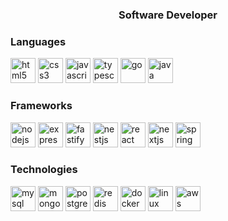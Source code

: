 <h3 align="center">Software Developer</h3>

<h3 align="left">Languages</h3>
<p align="left">
    <a href="https://www.w3.org/html/" target="_blank" rel="noreferrer"> <img src="https://raw.githubusercontent.com/marwin1991/profile-technology-icons/refs/heads/main/icons/html.png" alt="html5" width="40" height="40"/></a>
    <a href="https://www.w3schools.com/css/" target="_blank" rel="noreferrer"> <img src="https://raw.githubusercontent.com/marwin1991/profile-technology-icons/refs/heads/main/icons/css.png" alt="css3" width="40" height="40"/></a>
    <a href="https://developer.mozilla.org/en-US/docs/Web/JavaScript" target="_blank" rel="noreferrer"> <img src="https://raw.githubusercontent.com/marwin1991/profile-technology-icons/refs/heads/main/icons/javascript.png" alt="javascript" width="40" height="40"/></a>
    <a href="https://www.typescriptlang.org/" target="_blank" rel="noreferrer"> <img src="https://raw.githubusercontent.com/marwin1991/profile-technology-icons/refs/heads/main/icons/typescript.png" alt="typescript" width="40" height="40"/></a>
    <a href="https://golang.org" target="_blank" rel="noreferrer"> <img src="https://raw.githubusercontent.com/marwin1991/profile-technology-icons/refs/heads/main/icons/go.png" alt="go" width="40" height="40"/></a>
    <a href="https://www.java.com" target="_blank" rel="noreferrer"> <img src="https://raw.githubusercontent.com/marwin1991/profile-technology-icons/refs/heads/main/icons/java.png" alt="java" width="40" height="40"/></a>
</p>

<h3 align="left">Frameworks</h3>
<p align="left">
    <a href="https://nodejs.org" target="_blank" rel="noreferrer"> <img src="https://raw.githubusercontent.com/marwin1991/profile-technology-icons/refs/heads/main/icons/node_js.png" alt="nodejs" width="40" height="40"/></a>
    <a href="https://expressjs.com/" target="_blank" rel="noreferrer"> <img src="https://raw.githubusercontent.com/marwin1991/profile-technology-icons/refs/heads/main/icons/express.png" alt="expressjs" width="40" height="40"/></a>
    <a href="https://fastify.dev/" target="_blank" rel="noreferrer"> <img src="https://raw.githubusercontent.com/marwin1991/profile-technology-icons/refs/heads/main/icons/fastify.png" alt="fastify" width="40" height="40"/></a>
    <a href="https://nestjs.com/" target="_blank" rel="noreferrer"> <img src="https://raw.githubusercontent.com/marwin1991/profile-technology-icons/refs/heads/main/icons/nest_js.png" alt="nestjs" width="40" height="40"/></a>
    <a href="https://reactjs.org/" target="_blank" rel="noreferrer"> <img src="https://raw.githubusercontent.com/marwin1991/profile-technology-icons/refs/heads/main/icons/react.png" alt="react" width="40" height="40"/></a>
    <a href="https://nextjs.org/" target="_blank" rel="noreferrer"> <img src="https://raw.githubusercontent.com/marwin1991/profile-technology-icons/refs/heads/main/icons/next_js.png" alt="nextjs" width="40" height="40"/></a>
    <a href="https://spring.io/" target="_blank" rel="noreferrer"> <img src="https://raw.githubusercontent.com/marwin1991/profile-technology-icons/refs/heads/main/icons/spring.png" alt="spring" width="40" height="40"/></a>
</p>

<h3 align="left">Technologies</h3>
<p align="left">
    <a href="https://www.mysql.com/" target="_blank" rel="noreferrer"> <img src="https://raw.githubusercontent.com/marwin1991/profile-technology-icons/refs/heads/main/icons/mysql.png" alt="mysql" width="40" height="40"/></a>
    <a href="https://www.mongodb.com/" target="_blank" rel="noreferrer"> <img src="https://raw.githubusercontent.com/marwin1991/profile-technology-icons/refs/heads/main/icons/mongodb.png" alt="mongodb" width="40" height="40"/></a>
    <a href="https://www.postgresql.org" target="_blank" rel="noreferrer"> <img src="https://raw.githubusercontent.com/marwin1991/profile-technology-icons/refs/heads/main/icons/postgresql.png" alt="postgresql" width="40" height="40"/></a>
    <a href="https://redis.io" target="_blank" rel="noreferrer"> <img src="https://raw.githubusercontent.com/marwin1991/profile-technology-icons/refs/heads/main/icons/redis.png" alt="redis" width="40" height="40"/></a>
    <a href="https://www.docker.com/" target="_blank" rel="noreferrer"> <img src="https://raw.githubusercontent.com/marwin1991/profile-technology-icons/refs/heads/main/icons/docker.png" alt="docker" width="40" height="40"></a>
    <a href="https://www.linux.org/" target="_blank" rel="noreferrer"> <img src="https://raw.githubusercontent.com/marwin1991/profile-technology-icons/refs/heads/main/icons/linux.png" alt="linux" width="40" height="40"/></a>
    <a href="https://aws.amazon.com/" target="_blank" rel="noreferrer"> <img src="https://raw.githubusercontent.com/marwin1991/profile-technology-icons/refs/heads/main/icons/aws.png" alt="aws" width="40" height="40"/></a>
</p>
